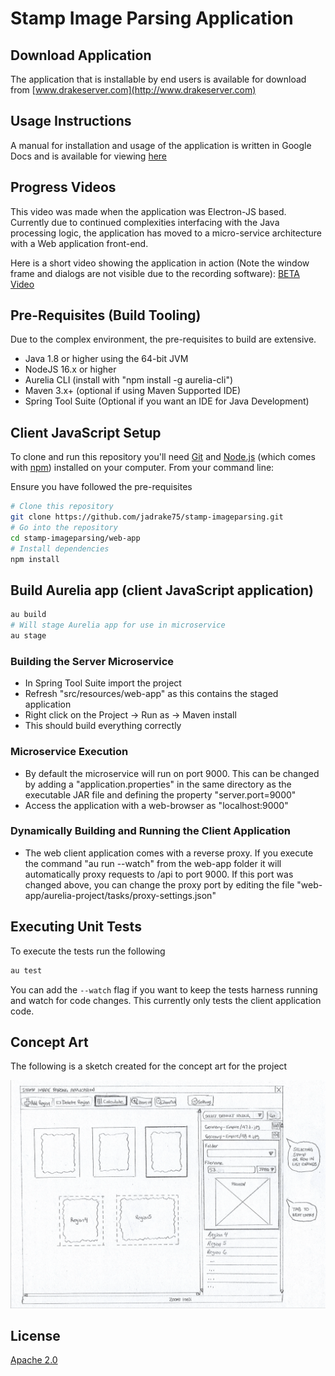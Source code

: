 # Stamp Image Parsing Application

## Download Application

The application that is installable by end users is available for download from [www.drakeserver.com](http://www.drakeserver.com)

## Usage Instructions

A manual for installation and usage of the application is written in Google Docs and is available for viewing [here](https://docs.google.com/document/d/1NYskeZt9FIKIE1SduEA6yZRSdh3IpvNzU-tWamDJsBk/edit?usp=sharing)

## Progress Videos

This video was made when the application was Electron-JS based.  Currently due to continued complexities interfacing with the
Java processing logic, the application has moved to a micro-service architecture with a Web application front-end. 

Here is a short video showing the application in action (Note the window frame and dialogs are not visible due to the recording software):
[BETA Video](http://www.drakeserver.com/javaws/videos/BETA%20-%20Stamp%20Image%20Bursting%20Application.mp4)

## Pre-Requisites (Build Tooling)

Due to the complex environment, the pre-requisites to build are extensive.  

- Java 1.8 or higher using the 64-bit JVM
- NodeJS 16.x or higher
- Aurelia CLI (install with "npm install -g aurelia-cli")
- Maven 3.x+ (optional if using Maven Supported IDE)
- Spring Tool Suite (Optional if you want an IDE for Java Development)

## Client JavaScript Setup

To clone and run this repository you'll need [Git](https://git-scm.com) and [Node.js](https://nodejs.org/en/download/) (which comes with [npm](http://npmjs.com)) installed on your computer. From your command line:

Ensure you have followed the pre-requisites

```bash
# Clone this repository
git clone https://github.com/jadrake75/stamp-imageparsing.git
# Go into the repository
cd stamp-imageparsing/web-app
# Install dependencies
npm install
```


## Build Aurelia app (client JavaScript application)

```bash
au build
# Will stage Aurelia app for use in microservice
au stage
```

### Building the Server Microservice

* In Spring Tool Suite import the project
* Refresh "src/resources/web-app" as this contains the staged application
* Right click on the Project -> Run as -> Maven install
* This should build everything correctly

### Microservice Execution

* By default the microservice will run on port 9000.  This can be changed by adding a "application.properties" in the 
same directory as the executable JAR file and defining the property "server.port=9000"
* Access the application with a web-browser as "localhost:9000"

### Dynamically Building and Running the Client Application

* The web client application comes with a reverse proxy.  If you execute the command "au run --watch" from the web-app folder
it will automatically proxy requests to /api to port 9000.  If this port was changed above, you can change the proxy port by editing
the file "web-app/aurelia-project/tasks/proxy-settings.json"


## Executing Unit Tests

To execute the tests run the following
```bash
au test
```

You can add the ``--watch`` flag if you want to keep the tests harness running and watch for code changes.  This currently only tests the client application code.





## Concept Art

The following is a sketch created for the concept art for the project

![Concept Sketch](https://github.com/jadrake75/stamp-imageparsing/raw/master/web-app/assets/sketches/image-bursting-sketch.png)


## License

[Apache 2.0](LICENSE)
